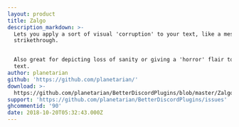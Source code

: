 ```yaml
---
layout: product
title: Zalgo
description_markdown: >-
  Lets you apply a sort of visual 'corruption' to your text, like a messy
  strikethrough.


  Also great for depicting loss of sanity or giving a 'horror' flair to your
  text.
author: planetarian
github: 'https://github.com/planetarian/'
download: >-
  https://github.com/planetarian/BetterDiscordPlugins/blob/master/Zalgo.plugin.js
support: 'https://github.com/planetarian/BetterDiscordPlugins/issues'
ghcommentid: '90'
date: 2018-10-20T05:32:43.000Z
---
```


